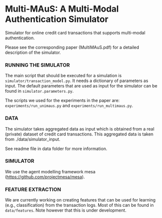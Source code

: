 # Multi-MAuS: A Multi-Modal Authentication Simulator

Simulator for online credit card transactions that supports 
multi-modal authentication. 

Please see the corresponding paper (MultiMAuS.pdf) for a
detailed description of the simulator.

### RUNNING THE SIMULATOR

The main script that should be executed for a simulation is
`simulator/transaction_model.py`. It needs a dictionary of
parameters as input. The default parameters that 
are used as input for the simulator can be found in 
`simulator.parameters.py`.

The scripts we used for the experiments in the paper are:
`experiments/run_unimaus.py` and 
`experiments/run_multimaus.py`.

### DATA

The simulator takes aggregated data as input which is obtained
from a real (private) dataset of credit card transactions.
This aggregated data is taken from ./data/simulator_input.

See readme file in data folder for more information.

### SIMULATOR

We use the agent modelling framework mesa (https://github.com/projectmesa/mesa).

### FEATURE EXTRACTION

We are currently working on creating features that can be used
for learning (e.g., classification) from the transaction logs.
Most of this can be found in `data/features`. Note however that
this is under development.
